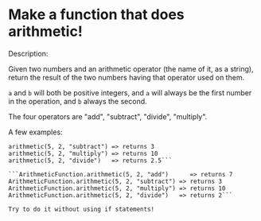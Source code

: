 # Make a function that does arithmetic!
Description:

Given two numbers and an arithmetic operator (the name of it, as a string), return the result of the two numbers having that operator used on them.

```a``` and ```b``` will both be positive integers, and ```a``` will always be the first number in the operation, and ```b``` always the second.

The four operators are "add", "subtract", "divide", "multiply".

A few examples:

```arithmetic(5, 2, "add")      => returns 7
arithmetic(5, 2, "subtract") => returns 3
arithmetic(5, 2, "multiply") => returns 10
arithmetic(5, 2, "divide")   => returns 2.5```

```ArithmeticFunction.arithmetic(5, 2, "add")      => returns 7
ArithmeticFunction.arithmetic(5, 2, "subtract") => returns 3
ArithmeticFunction.arithmetic(5, 2, "multiply") => returns 10
ArithmeticFunction.arithmetic(5, 2, "divide")   => returns 2```

Try to do it without using if statements!
